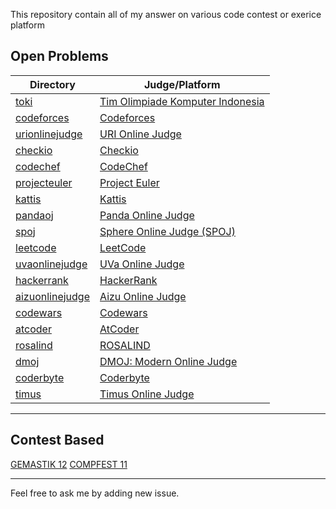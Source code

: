 This repository contain all of my answer on various code contest or exerice platform

## Open Problems

| Directory                          | Judge/Platform                                                   |
|------------------------------------|------------------------------------------------------------------|
| [toki](toki)                       | [Tim Olimpiade Komputer Indonesia](https://training.ia-toki.org) |
| [codeforces](codeforces)           | [Codeforces](https://codeforces.com)                             |
| [urionlinejudge](urionlinejudge)   | [URI Online Judge](https://www.urionlinejudge.com.br)            |
| [checkio](checkio)                 | [Checkio](https://checkio.org)                                   |
| [codechef](codechef)               | [CodeChef](https://www.codechef.com)                             |
| [projecteuler](projecteuler)       | [Project Euler](https://projecteuler.net)                        |
| [kattis](kattis)                   | [Kattis](https://open.kattis.com)                                |
| [pandaoj](pandaoj)                 | [Panda Online Judge](https://pandaoj.com)                        |
| [spoj](spoj)                       | [Sphere Online Judge (SPOJ)](https://spoj.com)                   |
| [leetcode](leetcode)               | [LeetCode](https://leetcode.com)                                 |
| [uvaonlinejudge](uvaonlinejudge)   | [UVa Online Judge](https://uva.onlinejudge.org)                  |
| [hackerrank](hackerrank)           | [HackerRank](https://hackerrank.com)                             |
| [aizuonlinejudge](aizuonlinejudge) | [Aizu Online Judge](http://judge.u-aizu.ac.jp)                   |
| [codewars](codewars)               | [Codewars](https://www.codewars.com)                             |
| [atcoder](atcoder)                 | [AtCoder](https://atcoder.jp)                                    |
| [rosalind](rosalind)               | [ROSALIND](http://rosalind.info)                                 |
| [dmoj](dmoj)                       | [DMOJ: Modern Online Judge](https://dmoj.ca)                     |
| [coderbyte](coderbyte)             | [Coderbyte](https://coderbyte.com)                               |
| [timus](timus)                     | [Timus Online Judge](http://acm.timus.ru)                        |

---

## Contest Based

[GEMASTIK 12](contest/gemastik/12)
[COMPFEST 11](contest/compfest/11)

---

Feel free to ask me by adding new issue.
